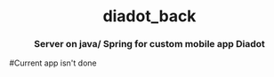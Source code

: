 
<h1 align="center">diadot_back</a> 
<h3 align="center">Server on java/ Spring for custom mobile app Diadot</h3>

#Current app isn't done
